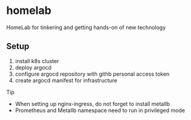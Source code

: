 # homelab

HomeLab for tinkering and getting hands-on of new technology

## Setup

1. install k8s cluster
2. deploy argocd
3. configure argocd repository with githb personal access token
4. create argocd manifest for infrastructure


> [!TIP]

- When setting up nginx-ingress, do not forget to install metallb
- Prometheus and Metallb namespace need to run in privileged mode 
